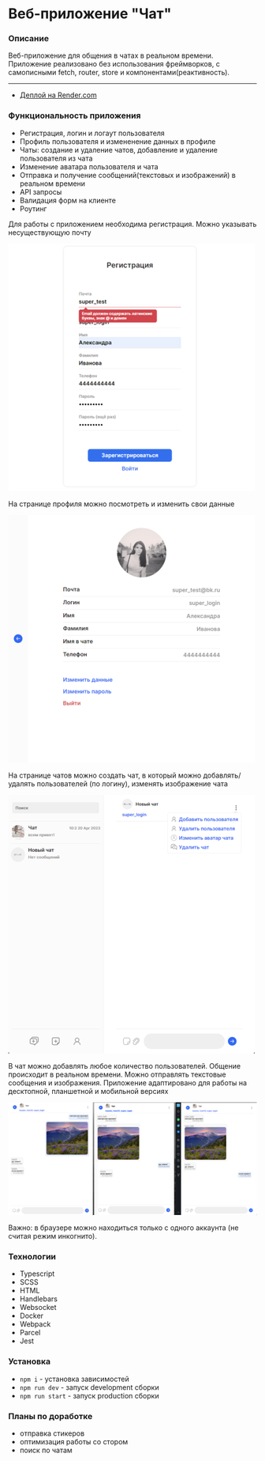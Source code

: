 # Веб-приложение "Чат"

### Описание
Веб-приложение для общения в чатах в реальном времени. 
Приложение реализовано без использования фреймворков, с самописными fetch, router, store и компонентами(реактивность).

--------------

- [Деплой на Render.com](https://web-chat-3acm.onrender.com)

### Функциональность приложения
- Регистрация, логин и логаут пользователя 
- Профиль пользователя и измененение данных в профиле
- Чаты: создание и удаление чатов, добавление и удаление пользователя из чата
- Изменение аватара пользователя и чата
- Отправка и получение сообщений(текстовых и изображений) в реальном времени
- API запросы
- Валидация форм на клиенте
- Роутинг

Для работы с приложением необходима регистрация. Можно указывать несуществующую почту

![Image alt](images/reg.png)

На странице профиля можно посмотреть и изменить свои данные 

![Image alt](images/profile.png)

На странице чатов можно создать чат, в который можно добавлять/удалять пользователей (по логину), изменять изображение чата

![Image alt](images/chat.png)

В чат можно добавлять любое количество пользователей. Общение происходит в реальном времени. Можно отправлять текстовые сообщения и изображения. 
Приложение адаптировано для работы на десктопной, планшетной и мобильной версиях

![Image alt](images/chats.png)

Важно: в браузере можно находиться только с одного аккаунта (не считая режим инкогнито).

### Технологии
- Typescript 
- SCSS
- HTML
- Handlebars
- Websocket
- Docker
- Webpack
- Parcel
- Jest

### Установка
- `npm i` - установка зависимостей
- `npm run dev` - запуск development сборки
- `npm run start` - запуск production сборки

### Планы по доработке
- отправка стикеров
- оптимизация работы со стором
- поиск по чатам
